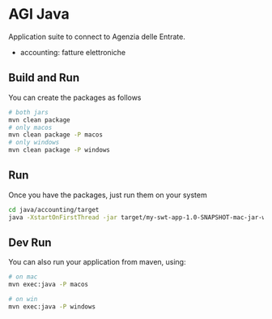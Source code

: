 # AGI Java

Application suite to connect to Agenzia delle Entrate.

- accounting: fatture elettroniche

## Build and Run

You can create the packages as follows

```bash
# both jars
mvn clean package
# only macos
mvn clean package -P macos
# only windows
mvn clean package -P windows
```

## Run 

Once you have the packages, just run them on your system

```bash
cd java/accounting/target
java -XstartOnFirstThread -jar target/my-swt-app-1.0-SNAPSHOT-mac-jar-with-dependencies.jar
```

## Dev Run

You can also run your application from maven, using: 

```bash
# on mac
mvn exec:java -P macos

# on win
mvn exec:java -P windows
```